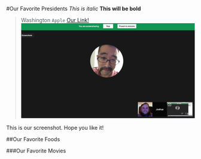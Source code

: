 #Our Favorite Presidents
*This is italic*
**This will be bold**
> Washington
` Apple `
[Our Link!](http://daringfireball.net/projects/markdown/syntax)
![Our picture](UsWorking.png)

This is our screenshot.    Hope you like it!

##Our Favorite Foods


###Our Favorite Movies
